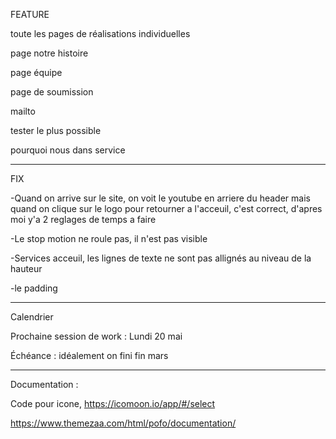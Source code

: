 FEATURE 


toute les pages de réalisations individuelles

page notre histoire

page équipe

page de soumission 

mailto

tester le plus possible

pourquoi nous dans service



-----------------------

FIX

-Quand on arrive sur le site, on voit le youtube en arriere du header mais quand on clique sur le logo pour retourner a l'acceuil, c'est correct, d'apres moi y'a 2 reglages de temps a faire

-Le stop motion ne roule pas, il n'est pas visible

-Services acceuil, les lignes de texte ne sont pas allignés au niveau de la hauteur

-le padding


----------------------
Calendrier

Prochaine session de work : Lundi 20 mai

Échéance : idéalement on fini fin mars

----------------------
Documentation : 

Code pour icone, https://icomoon.io/app/#/select

https://www.themezaa.com/html/pofo/documentation/


